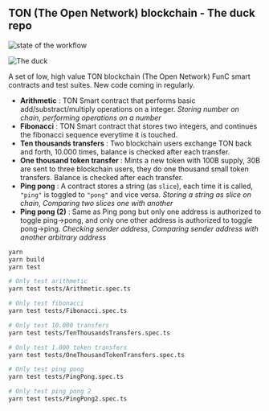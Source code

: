 ## TON (The Open Network) blockchain - The duck repo

![state of the workflow](https://github.com/fabcotech/ton-func-contracts/actions/workflows/main.yml/badge.svg)

![The duck](https://sl.combot.org/utyaduck/webp/6xf09f98b3.webp)

A set of low, high value TON blockchain (The Open Network) FunC smart contracts
and test suites. New code coming in regularly.

- **Arithmetic** : TON Smart contract that performs basic add/substract/multiply
  operations on a integer. _Storing number on chain_, _performing operations on
  a number_
- **Fibonacci** : TON Smart contract that stores two integers, and continues the
  fibonacci sequence everytime it is touched.
- **Ten thousands transfers** : Two blockchain users exchange TON back and
  forth, 10.000 times, balance is checked after each transfer.
- **One thousand token transfer** : Mints a new token with 100B supply, 30B are
  sent to three blockchain users, they do one thousand small token transfers.
  Balance is checked after each transfer.
- **Ping pong** : A contract stores a string (as `slice`), each time it is
  called, `"ping"` is toggled to `"pong"` and vice versa. _Storing a string as
  slice on chain_, _Comparing two slices one with another_
- **Ping pong (2)** : Same as Ping pong but only one address is authorized to
  toggle ping->pong, and only one other address is authorized to toggle
  pong->ping. _Checking sender address_, _Comparing sender address with another
  arbitrary address_

```sh
yarn
yarn build
yarn test

# Only test arithmetic
yarn test tests/Arithmetic.spec.ts

# Only test fibonacci
yarn test tests/Fibonacci.spec.ts

# Only test 10.000 transfers
yarn test tests/TenThousandsTransfers.spec.ts

# Only test 1.000 token transfers
yarn test tests/OneThousandTokenTransfers.spec.ts

# Only test ping pong
yarn test tests/PingPong.spec.ts

# Only test ping pong 2
yarn test tests/PingPong2.spec.ts
```
